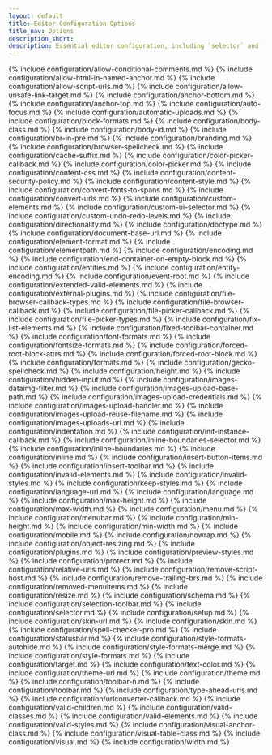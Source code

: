 ```yaml
---
layout: default
title: Editor Configuration Options
title_nav: Options
description_short:
description: Essential editor configuration, including `selector` and `plugins` keys.
---
```



{% include configuration/allow-conditional-comments.md %}
{% include configuration/allow-html-in-named-anchor.md %}
{% include configuration/allow-script-urls.md %}
{% include configuration/allow-unsafe-link-target.md %}
{% include configuration/anchor-bottom.md %}
{% include configuration/anchor-top.md %}
{% include configuration/auto-focus.md %}
{% include configuration/automatic-uploads.md %}
{% include configuration/block-formats.md %}
{% include configuration/body-class.md %}
{% include configuration/body-id.md %}
{% include configuration/br-in-pre.md %}
{% include configuration/branding.md %}
{% include configuration/browser-spellcheck.md %}
{% include configuration/cache-suffix.md %}
{% include configuration/color-picker-callback.md %}
{% include configuration/color-picker.md %}
{% include configuration/content-css.md %}
{% include configuration/content-security-policy.md %}
{% include configuration/content-style.md %}
{% include configuration/convert-fonts-to-spans.md %}
{% include configuration/convert-urls.md %}
{% include configuration/custom-elements.md %}
{% include configuration/custom-ui-selector.md %}
{% include configuration/custom-undo-redo-levels.md %}
{% include configuration/directionality.md %}
{% include configuration/doctype.md %}
{% include configuration/document-base-url.md %}
{% include configuration/element-format.md %}
{% include configuration/elementpath.md %}
{% include configuration/encoding.md %}
{% include configuration/end-container-on-empty-block.md %}
{% include configuration/entities.md %}
{% include configuration/entity-encoding.md %}
{% include configuration/event-root.md %}
{% include configuration/extended-valid-elements.md %}
{% include configuration/external-plugins.md %}
{% include configuration/file-browser-callback-types.md %}
{% include configuration/file-browser-callback.md %}
{% include configuration/file-picker-callback.md %}
{% include configuration/file-picker-types.md %}
{% include configuration/fix-list-elements.md %}
{% include configuration/fixed-toolbar-container.md %}
{% include configuration/font-formats.md %}
{% include configuration/fontsize-formats.md %}
{% include configuration/forced-root-block-attrs.md %}
{% include configuration/forced-root-block.md %}
{% include configuration/formats.md %}
{% include configuration/gecko-spellcheck.md %}
{% include configuration/height.md %}
{% include configuration/hidden-input.md %}
{% include configuration/images-dataimg-filter.md %}
{% include configuration/images-upload-base-path.md %}
{% include configuration/images-upload-credentials.md %}
{% include configuration/images-upload-handler.md %}
{% include configuration/images-upload-reuse-filename.md %}
{% include configuration/images-uploads-url.md %}
{% include configuration/indentation.md %}
{% include configuration/init-instance-callback.md %}
{% include configuration/inline-boundaries-selector.md %}
{% include configuration/inline-boundaries.md %}
{% include configuration/inline.md %}
{% include configuration/insert-button-items.md %}
{% include configuration/insert-toolbar.md %}
{% include configuration/invalid-elements.md %}
{% include configuration/invalid-styles.md %}
{% include configuration/keep-styles.md %}
{% include configuration/language-url.md %}
{% include configuration/language.md %}
{% include configuration/max-height.md %}
{% include configuration/max-width.md %}
{% include configuration/menu.md %}
{% include configuration/menubar.md %}
{% include configuration/min-height.md %}
{% include configuration/min-width.md %}
{% include configuration/mobile.md %}
{% include configuration/nowrap.md %}
{% include configuration/object-resizing.md %}
{% include configuration/plugins.md %}
{% include configuration/preview-styles.md %}
{% include configuration/protect.md %}
{% include configuration/relative-urls.md %}
{% include configuration/remove-script-host.md %}
{% include configuration/remove-trailing-brs.md %}
{% include configuration/removed-menuitems.md %}
{% include configuration/resize.md %}
{% include configuration/schema.md %}
{% include configuration/selection-toolbar.md %}
{% include configuration/selector.md %}
{% include configuration/setup.md %}
{% include configuration/skin-url.md %}
{% include configuration/skin.md %}
{% include configuration/spell-checker-pro.md %}
{% include configuration/statusbar.md %}
{% include configuration/style-formats-autohide.md %}
{% include configuration/style-formats-merge.md %}
{% include configuration/style-formats.md %}
{% include configuration/target.md %}
{% include configuration/text-color.md %}
{% include configuration/theme-url.md %}
{% include configuration/theme.md %}
{% include configuration/toolbar-n.md %}
{% include configuration/toolbar.md %}
{% include configuration/type-ahead-urls.md %}
{% include configuration/urlconverter-callback.md %}
{% include configuration/valid-children.md %}
{% include configuration/valid-classes.md %}
{% include configuration/valid-elements.md %}
{% include configuration/valid-styles.md %}
{% include configuration/visual-anchor-class.md %}
{% include configuration/visual-table-class.md %}
{% include configuration/visual.md %}
{% include configuration/width.md %}
